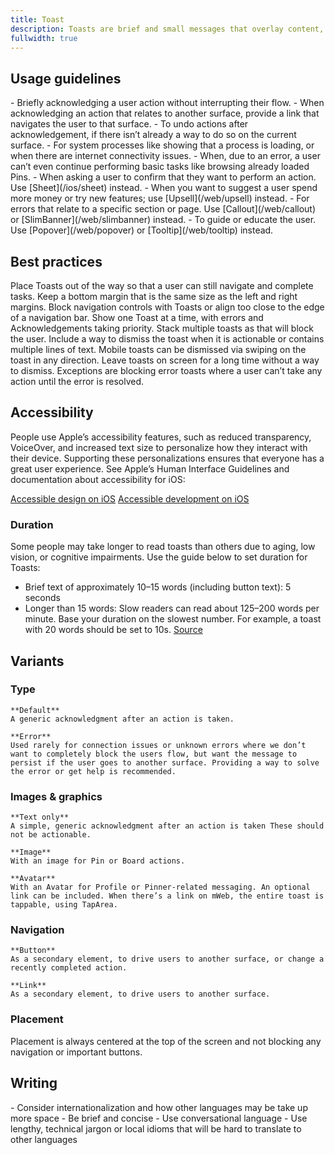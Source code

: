 ```yaml
---
title: Toast
description: Toasts are brief and small messages that overlay content, but do not block the user’s flow, as they are out of the way and ephemeral. Toasts do not require user action and primarily acknowledge that a user has performed an action or completed a task.
fullwidth: true
---
```


<ImgContainer src="https://i.pinimg.com/originals/27/32/0d/27320d8b7731c7cea23fbf917e7d2160.jpg" noPadding alt="an example of toast"/>

## Usage guidelines

<TwoCol>
  <Group>
    <Do title="When to use" />    
    - Briefly acknowledging a user action without interrupting their flow.
    - When acknowledging an action that relates to another surface, provide a link that navigates the user to that surface.
    - To undo actions after acknowledgement, if there isn’t already a way to do so on the current surface.
    - For system processes like showing that a process is loading, or when there are internet connectivity issues.
  </Group>
  <Group>
  <Dont title="When not to use" />
  - When, due to an error, a user can’t even continue performing basic tasks like browsing already loaded Pins.
  - When asking a user to confirm that they want to perform an action. Use [Sheet](/ios/sheet) instead.
  - When you want to suggest a user spend more money or try new features; use [Upsell](/web/upsell) instead.
  - For errors that relate to a specific section or page. Use [Callout](/web/callout) or [SlimBanner](/web/slimbanner) instead.
  - To guide or educate the user. Use [Popover](/web/popover) or [Tooltip](/web/tooltip) instead.
  </Group>
</TwoCol>

## Best practices
<TwoCol>
  <Group>
    <ImgContainer src="https://i.pinimg.com/originals/b5/86/15/b5861579a1c5f7b958c6b7a7099ee9f4.jpg" alt="example with toast with unblocking placement"/>
    <Do title="Do" />
    Place Toasts out of the way so that a user can still navigate and complete tasks. Keep a bottom margin that is the same size as the left and right margins.
  </Group>
  <Group>
    <ImgContainer src="https://i.pinimg.com/originals/f1/9c/d1/f19cd161c8cc6112a450fb58e0dc03d2.jpg" alt="example of with blocking placement"/>
    <Dont title="Don't" />
    Block navigation controls with Toasts or align too close to the edge of a navigation bar.
  </Group>
  <Group>
    <ImgContainer src="https://i.pinimg.com/originals/5b/49/ce/5b49ce5d555fdd56b3b555fb62fcaaea.jpg" alt="example of showing one toast"/>
    <Do title="Do" />
    Show one Toast at a time, with errors and Acknowledgements taking priority.
  </Group>
  <Group>
    <ImgContainer src="https://i.pinimg.com/originals/e2/c7/4e/e2c74eed170be2f7029a673ef4b8512e.jpg" alt="example of showing multiple toasts"/>
    <Dont title="Don't" />
    Stack multiple toasts as that will block the user.
  </Group>
  <Group>
    <ImgContainer src="https://i.pinimg.com/originals/36/0a/c3/360ac34d4f9b31c22058a056abd89e21.jpg" alt="example of a dismissible toast"/>
    <Do title="Do" />
    Include a way to dismiss the toast when it is actionable or contains multiple lines of text. Mobile toasts can be dismissed via swiping on the toast in any direction.
  </Group>
  <Group>
    <ImgContainer src="https://i.pinimg.com/originals/c8/ea/51/c8ea51c06c88110bde0f2854e9103980.jpg" alt="example of leaving a toast on screen"/>
    <Dont title="Don't" />
    Leave toasts on screen for a long time without a way to dismiss. Exceptions are blocking error toasts where a user can’t take any action until the error is resolved.
  </Group>
</TwoCol>

## Accessibility

People use Apple’s accessibility features, such as reduced transparency, VoiceOver, and increased text size to personalize how they interact with their device. Supporting these personalizations ensures that everyone has a great user experience. See Apple’s Human Interface Guidelines and documentation about accessibility for iOS:

[Accessible design on iOS](https://developer.apple.com/design/human-interface-guidelines/accessibility/overview/introduction/)
[Accessible development on iOS](https://developer.apple.com/accessibility/ios/)

### Duration
Some people may take longer to read toasts than others due to aging, low vision, or cognitive impairments. Use the guide below to set duration for Toasts:

- Brief text of approximately 10–15 words (including button text): 5 seconds
- Longer than 15 words: Slow readers can read about 125–200 words per minute. Base your duration on the slowest number. For example, a toast with 20 words should be set to 10s. [Source](https://capitalizemytitle.com/reading-time/3000-words/)

## Variants

### Type

<TwoCol>
  <Group>
    <ImgContainer src="https://i.pinimg.com/originals/d9/eb/56/d9eb56243a337584cebbb57e293b3d7f.jpg" noPadding alt="default toast"/>
    
    **Default**
    A generic acknowledgment after an action is taken.
  </Group>
  <Group>
    <ImgContainer src="https://i.pinimg.com/originals/7f/c3/0d/7fc30d26a72b1c23f71f685f5bfbfc51.jpg" noPadding alt="error toast"/>
   
    **Error**
    Used rarely for connection issues or unknown errors where we don’t want to completely block the users flow, but want the message to persist if the user goes to another surface. Providing a way to solve the error or get help is recommended.
  </Group>
  
</TwoCol>

### Images & graphics

<TwoCol>
  <Group>
    <ImgContainer src="https://i.pinimg.com/originals/d9/eb/56/d9eb56243a337584cebbb57e293b3d7f.jpg" noPadding alt="text only toast"/>
    
    **Text only**
    A simple, generic acknowledgment after an action is taken These should not be actionable.
  </Group>
  <Group>
    <ImgContainer src="https://i.pinimg.com/originals/02/40/85/024085af164541554f69c18368d7078e.jpg" noPadding alt="toast with image"/>
    
    **Image**
    With an image for Pin or Board actions.
  </Group>
</TwoCol>
<TwoCol>
  <Group>
    <ImgContainer src="https://i.pinimg.com/originals/fa/1d/e5/fa1de5fbe15b0a3ee774f40c0a46b66c.jpg" noPadding alt="toast with avatar"/>
    
    **Avatar**
    With an Avatar for Profile or Pinner-related messaging. An optional link can be included. When there’s a link on mWeb, the entire toast is tappable, using TapArea.
  </Group>
  <Group>

  </Group>
</TwoCol>

### Navigation

<TwoCol>
  <Group>
    <ImgContainer src="https://i.pinimg.com/originals/d3/05/0c/d3050c666e8b7a03b2d45873a218c9f7.jpg" noPadding alt="toast with button"/>
    
    **Button**
    As a secondary element, to drive users to another surface, or change a recently completed action.
  </Group>
  <Group>
    <ImgContainer src="https://i.pinimg.com/originals/02/40/85/024085af164541554f69c18368d7078e.jpg" noPadding alt="toast with link"/>
    
    **Link**
    As a secondary element, to drive users to another surface.
  </Group>
</TwoCol>

### Placement

Placement is always centered at the top of the screen and not blocking any navigation or important buttons.

## Writing

<TwoCol>
  <Group>
    <Do title="Do" />      
  - Consider internationalization and how other languages may be take up more space
  - Be brief and concise
  - Use conversational language
  </Group>
  <Group>
  <Dont title="Don't" />
  - Use lengthy, technical jargon or local idioms that will be hard to translate to other languages
  </Group>
</TwoCol>

